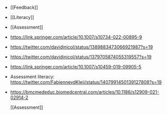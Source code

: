 - [[Feedback]]
- [[Literacy]]
- [[Assessment]]
- https://link.springer.com/article/10.1007/s10734-022-00895-9
- https://twitter.com/davidjnicol/status/1389883473066921987?s=19
- https://twitter.com/davidjnicol/status/1379705874055319557?s=19
- https://link.springer.com/article/10.1007/s10459-019-09905-5
- Assessment literacy:
  https://twitter.com/FabiennevdKleij/status/1407991450139127808?s=19
- https://bmcmededuc.biomedcentral.com/articles/10.1186/s12909-021-02914-2
  
  [[Assessment]]